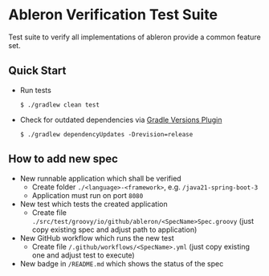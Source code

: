# Ableron Verification Test Suite

Test suite to verify all implementations of ableron provide a common feature set.

## Quick Start
* Run tests
   ```console
   $ ./gradlew clean test
   ```
* Check for outdated dependencies via [Gradle Versions Plugin](https://github.com/ben-manes/gradle-versions-plugin)
   ```console
   $ ./gradlew dependencyUpdates -Drevision=release
   ```

## How to add new spec
* New runnable application which shall be verified
   * Create folder `./<language>-<framework>`, e.g. `/java21-spring-boot-3`
   * Application must run on port `8080`
* New test which tests the created application
   * Create file `./src/test/groovy/io/github/ableron/<SpecName>Spec.groovy` (just copy existing spec and adjust path to application)
* New GitHub workflow which runs the new test
   * Create file `/.github/workflows/<SpecName>.yml` (just copy existing one and adjust test to execute)
* New badge in `/README.md` which shows the status of the spec
